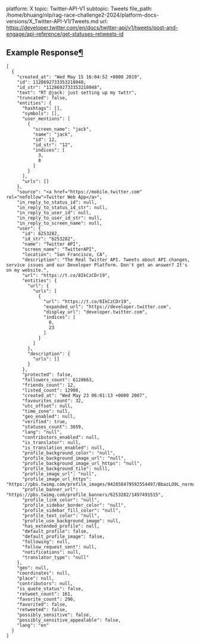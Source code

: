 platform: X
topic: Twitter-API-V1
subtopic: Tweets
file_path: /home/bhuang/nlp/rag-race-challenge2-2024/platform-docs-versions/X_Twitter-API-V1/Tweets.md
url: https://developer.twitter.com/en/docs/twitter-api/v1/tweets/post-and-engage/api-reference/get-statuses-retweets-id


## Example Response[¶](#example-response "Permalink to this headline")

    [
      {
        "created_at": "Wed May 15 16:04:52 +0000 2019",
        "id": 1128692733353218048,
        "id_str": "1128692733353218048",
        "text": "RT @jack: just setting up my twttr",
        "truncated": false,
        "entities": {
          "hashtags": [],
          "symbols": [],
          "user_mentions": [
            {
              "screen_name": "jack",
              "name": "jack",
              "id": 12,
              "id_str": "12",
              "indices": [
                3,
                8
              ]
            }
          ],
          "urls": []
        },
        "source": "<a href="https://mobile.twitter.com" rel="nofollow">Twitter Web App</a>",
        "in_reply_to_status_id": null,
        "in_reply_to_status_id_str": null,
        "in_reply_to_user_id": null,
        "in_reply_to_user_id_str": null,
        "in_reply_to_screen_name": null,
        "user": {
          "id": 6253282,
          "id_str": "6253282",
          "name": "Twitter API",
          "screen_name": "TwitterAPI",
          "location": "San Francisco, CA",
          "description": "The Real Twitter API. Tweets about API changes, service issues and our Developer Platform. Don't get an answer? It's on my website.",
          "url": "https://t.co/8IkCzCDr19",
          "entities": {
            "url": {
              "urls": [
                {
                  "url": "https://t.co/8IkCzCDr19",
                  "expanded_url": "https://developer.twitter.com",
                  "display_url": "developer.twitter.com",
                  "indices": [
                    0,
                    23
                  ]
                }
              ]
            },
            "description": {
              "urls": []
            }
          },
          "protected": false,
          "followers_count": 6128663,
          "friends_count": 12,
          "listed_count": 12900,
          "created_at": "Wed May 23 06:01:13 +0000 2007",
          "favourites_count": 32,
          "utc_offset": null,
          "time_zone": null,
          "geo_enabled": null,
          "verified": true,
          "statuses_count": 3659,
          "lang": "null",
          "contributors_enabled": null,
          "is_translator": null,
          "is_translation_enabled": null,
          "profile_background_color": "null",
          "profile_background_image_url": "null",
          "profile_background_image_url_https": "null",
          "profile_background_tile": nulll,
          "profile_image_url": "null",
          "profile_image_url_https": "https://pbs.twimg.com/profile_images/942858479592554497/BbazLO9L_normal.jpg",
          "profile_banner_url": "https://pbs.twimg.com/profile_banners/6253282/1497491515",
          "profile_link_color": "null",
          "profile_sidebar_border_color": "null",
          "profile_sidebar_fill_color": "null",
          "profile_text_color": "null",
          "profile_use_background_image": null,
          "has_extended_profile": null,
          "default_profile": false,
          "default_profile_image": false,
          "following": null,
          "follow_request_sent": null,
          "notifications": null,
          "translator_type": "null"
        },
        "geo": null,
        "coordinates": null,
        "place": null,
        "contributors": null,
        "is_quote_status": false,
        "retweet_count": 161,
        "favorite_count": 296,
        "favorited": false,
        "retweeted": false,
        "possibly_sensitive": false,
        "possibly_sensitive_appealable": false,
        "lang": "en"
      }
    ]